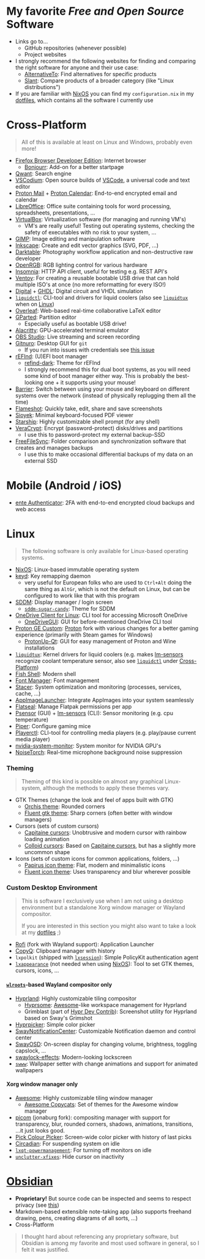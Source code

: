 # My favorite _**Free and Open Source**_ Software
- Links go to...
	- GitHub repositories (whenever possible)
	- Project websites
- I strongly recommend the following websites for finding and comparing the right software for anyone and their use case:
	- [AlternativeTo](https://alternativeto.net/): Find alternatives for specific products
	- [Slant](https://slant.co): Compare products of a broader category (like "Linux distributions")
- If you are familiar with [NixOS](https://nixos.org/) you can find my `configuration.nix` in my [dotfiles](https://github.com/julius-boettger/dotfiles), which contains all the software I currently use

# Cross-Platform
> All of this is available at least on Linux and Windows, probably even more!
- [Firefox Browser Developer Edition](https://www.mozilla.org/en-US/firefox/developer/): Internet browser
	- [Bonjourr](https://github.com/victrme/Bonjourr): Add-on for a better startpage
- [Qwant](https://about.qwant.com/en/): Search engine
- [VSCodium](https://github.com/VSCodium/vscodium): Open source builds of [VSCode](https://github.com/microsoft/vscode), a universal code and text editor
- [Proton Mail](https://github.com/ProtonMail) + [Proton Calendar](https://proton.me/calendar): End-to-end encrypted email and calendar
- [LibreOffice](https://www.libreoffice.org/): Office suite containing tools for word processing, spreadsheets, presentations, ...
- [VirtualBox](https://www.virtualbox.org/): Virtualization software (for managing and running VM's)
	- VM's are really useful! Testing out operating systems, checking the safety of executables with no risk to your system, ...
- [GIMP](https://www.gimp.org/): Image editing and manipulation software
- [Inkscape](https://github.com/inkscape/inkscape): Create and edit vector graphics (SVG, PDF, ...)
- [Darktable](https://github.com/darktable-org/darktable): Photography workflow application and non-destructive raw developer 
- [OpenRGB](https://gitlab.com/CalcProgrammer1/OpenRGB): RGB lighting control for various hardware
- [Insomnia](https://github.com/Kong/insomnia): HTTP API client, useful for testing e.g. REST API's
- [Ventoy](https://github.com/ventoy/Ventoy): For creating a reusable bootable USB drive that can hold multiple ISO's at once (no more reformatting for every ISO!)
- [Digital](https://github.com/hneemann/Digital) + [GHDL](https://github.com/ghdl/ghdl): Digital circuit and VHDL simulation
- [`liquidctl`](https://github.com/liquidctl/liquidctl): CLI-tool and drivers for liquid coolers (also see [`liquidtux`](https://github.com/liquidctl/liquidtux) when on [Linux](#linux))
- [Overleaf](https://github.com/overleaf/overleaf): Web-based real-time collaborative LaTeX editor
- [GParted](https://gparted.org/): Partition editor 
	- Especially useful as bootable USB drive!
- [Alacritty](https://github.com/alacritty/alacritty): GPU-accelerated terminal emulator
- [OBS Studio](https://github.com/obsproject/obs-studio): Live streaming and screen recording
- [Gitnuro](https://github.com/JetpackDuba/Gitnuro): Desktop GUI for `git`
	- If you run into issues with credentials see [this issue](https://github.com/JetpackDuba/Gitnuro/issues/16)
- [rEFInd](http://www.rodsbooks.com/refind/): (U)EFI boot manager
	- [refind-dark](https://github.com/2KAbhishek/refind-dark): Theme for rEFInd
	- I strongly recommend this for dual boot systems, as you will need some kind of boot manager either way. This is probably the best-looking one + it supports using your mouse!
- [Barrier](https://github.com/debauchee/barrier): Switch between using your mouse and keyboard on different systems over the network (instead of physically replugging them all the time)
- [Flameshot](https://github.com/flameshot-org/flameshot): Quickly take, edit, share and save screenshots
- [Sioyek](https://github.com/ahrm/sioyek): Minimal keyboard-focused PDF viewer
- [Starship](https://github.com/starship/starship): Highly customizable shell prompt (for any shell)
- [VeraCrypt](https://github.com/veracrypt/VeraCrypt): Encrypt (password-protect) disks/drives and partitions
	- I use this to password-protect my external backup-SSD
- [FreeFileSync](https://freefilesync.org/): Folder comparison and synchronization software that creates and manages backups
	- I use this to make occasional differential backups of my data on an external SSD

# Mobile (Android / iOS)
- [ente Authenticator](https://github.com/ente-io/auth): 2FA with end-to-end encrypted cloud backups and web access

# Linux
> The following software is only available for Linux-based operating systems.
- [NixOS](https://github.com/NixOS/nixpkgs): Linux-based immutable operating system
- [keyd](https://github.com/rvaiya/keyd): Key remapping daemon
	- very useful for European folks who are used to `Ctrl+Alt` doing the same thing as `AltGr`, which is not the default on Linux, but can be configured to work like that with this program
- [SDDM](https://github.com/sddm/sddm): Display manager / login screen
	- [`sddm-sugar-candy`](https://github.com/Kangie/sddm-sugar-candy): Theme for SDDM
- [OneDrive Client for Linux](https://github.com/abraunegg/onedrive): CLI tool for accessing Microsoft OneDrive
	- [OneDriveGUI](https://github.com/bpozdena/OneDriveGUI): GUI for before-mentioned OneDrive CLI tool
- [Proton GE Custom](https://github.com/GloriousEggroll/proton-ge-custom): [Proton](https://github.com/ValveSoftware/Proton) fork with various changes for a better gaming experience (primarily with Steam games for Windows)
	- [ProtonUp-Qt](https://github.com/DavidoTek/ProtonUp-Qt): GUI for easy management of Proton and Wine installations
- [`liquidtux`](https://github.com/liquidctl/liquidtux): Kernel drivers for liquid coolers (e.g. makes [lm-sensors](https://github.com/lm-sensors/lm-sensors) recognize coolant temperature sensor, also see [`liquidctl`](https://github.com/liquidctl/liquidctl) under [Cross-Platform](#cross-platform))
- [Fish Shell](https://github.com/fish-shell/fish-shell): Modern shell
- [Font Manager](https://github.com/FontManager/font-manager): Font management
- [Stacer](https://github.com/oguzhaninan/Stacer): System optimization and monitoring (processes, services, cache, ...)
- [AppImageLauncher](https://github.com/TheAssassin/AppImageLauncher): Integrate AppImages into your system seamlessly
- [Flatseal](https://github.com/tchx84/Flatseal): Manage Flatpak permissions per app
- [Psensor](https://github.com/chinf/psensor) (GUI) + [lm-sensors](https://github.com/lm-sensors/lm-sensors) (CLI): Sensor monitoring (e.g. cpu temperature)
- [Piper](https://github.com/libratbag/piper): Configure gaming mice
- [Playerctl](https://github.com/altdesktop/playerctl): CLI-tool for controlling media players (e.g. play/pause current media player)
- [nvidia-system-monitor](https://github.com/congard/nvidia-system-monitor-qt): System monitor for NVIDIA GPU's
- [NoiseTorch](https://github.com/noisetorch/NoiseTorch): Real-time microphone background noise suppression

### Theming
> Theming of this kind is possible on almost any graphical Linux-system, although the methods to apply these themes vary.
- GTK Themes (change the look and feel of apps built with GTK)
	- [Orchis theme](https://github.com/vinceliuice/Orchis-theme): Rounded corners
	- [Fluent gtk theme](https://github.com/vinceliuice/Fluent-gtk-theme): Sharp corners (often better with window managers)
- Cursors (sets of custom cursors)
	- [Capitaine cursors](https://github.com/keeferrourke/capitaine-cursors): Unobtrusive and modern cursor with rainbow loading animation
	- [Colloid cursors](https://github.com/vinceliuice/Colloid-icon-theme/tree/main/cursors): Based on [Capitaine cursors](https://github.com/keeferrourke/capitaine-cursors), but has a slightly more uncommon shape
- Icons (sets of custom icons for common applications, folders, ...)
	- [Papirus icon theme](https://github.com/PapirusDevelopmentTeam/papirus-icon-theme): Flat, modern and minimalistic icons
	- [Fluent icon theme](https://github.com/vinceliuice/Fluent-icon-theme): Uses transparency and blur wherever possible

### Custom Desktop Environment
> This is software I exclusively use when I am not using a desktop environment but a standalone Xorg window manager or Wayland compositor.
>
> If you are interested in this section you might also want to take a look at my [dotfiles](https://github.com/julius-boettger/dotfiles) ;)
- [Rofi](https://github.com/lbonn/rofi) (fork with Wayland support): Application Launcher
- [CopyQ](https://github.com/hluk/CopyQ): Clipboard manager with history
- `lxpolkit` (shipped with [`lxsession`](https://github.com/lxde/lxsession)): Simple PolicyKit authentication agent
- [`lxappearance`](https://github.com/lxde/lxappearance) (not needed when using [NixOS](https://github.com/NixOS/nixpkgs)): Tool to set GTK themes, cursors, icons, ...

#### [`wlroots`](https://gitlab.freedesktop.org/wlroots/wlroots)-based Wayland compositor only

- [Hyprland](https://github.com/hyprwm/Hyprland): Highly customizable tiling compositor
	- [Hyprsome](https://github.com/sopa0/hyprsome): [Awesome](https://github.com/awesomeWM/awesome)-like workspace management for Hyprland
	- Grimblast (part of [Hypr Dev Contrib](https://github.com/hyprwm/contrib)): Screenshot utility for Hyprland based on Sway's Grimshot
- [Hyprpicker](https://github.com/hyprwm/hyprpicker): Simple color picker
- [SwayNotificationCenter](https://github.com/ErikReider/SwayNotificationCenter): Customizable Notification daemon and control center
- [SwayOSD](https://github.com/ErikReider/SwayOSD): On-screen display for changing volume, brightness, toggling capslock, ...
- [swaylock-effects](https://github.com/jirutka/swaylock-effects): Modern-looking lockscreen
- [`swww`](https://github.com/Horus645/swww): Wallpaper setter with change animations and support for animated wallpapers
	
#### Xorg window manager only

- [Awesome](https://github.com/awesomeWM/awesome): Highly customizable tiling window manager
	- [Awesome Copycats](https://github.com/lcpz/awesome-copycats): Set of themes for the Awesome window manager
- [picom](https://github.com/jonaburg/picom) (jonaburg fork): compositing manager with support for transparency, blur, rounded corners, shadows, animations, transitions, ...it just looks good.
- [Pick Colour Picker](https://github.com/stuartlangridge/ColourPicker): Screen-wide color picker with history of last picks
- [Circadian](https://github.com/mrmekon/circadian): For suspending system on idle
- [`lxqt-powermanagement`](https://github.com/lxqt/lxqt-powermanagement): For turning off monitors on idle
- [`unclutter-xfixes`](https://github.com/Airblader/unclutter-xfixes): Hide cursor on inactivity

# [Obsidian](https://github.com/obsidianmd/obsidian-releases)
- **Proprietary!** But source code can be inspected and seems to respect privacy (see [this](https://forum.obsidian.md/t/is-it-true-that-obsidian-is-already-open-source/46413))
- Markdown-based extensible note-taking app (also supports freehand drawing, pens, creating diagrams of all sorts, ...)
- Cross-Platform
> I thought hard about referencing any proprietary software, but Obsidian is among my favorite and most used software in general, so I felt it was justified.